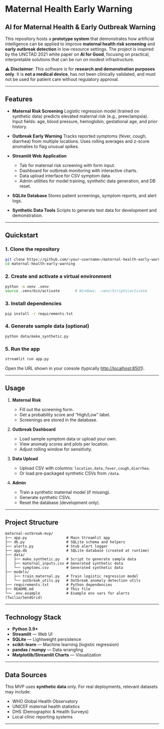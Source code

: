 # Maternal Health Early Warning
## AI for Maternal Health & Early Outbreak Warning

This repository hosts a **prototype system** that demonstrates how artificial intelligence can be applied to improve **maternal health risk screening** and **early outbreak detection** in low-resource settings.
The project is inspired by the UNCTAD 2021 white paper on **AI for Good**, focusing on practical, interpretable solutions that can be run on modest infrastructure.

⚠️ **Disclaimer**: This software is for **research and demonstration purposes only**. It is **not a medical device**, has not been clinically validated, and must not be used for patient care without regulatory approval.

---

## Features

* **Maternal Risk Screening**
  Logistic regression model (trained on synthetic data) predicts elevated maternal risk (e.g., preeclampsia).
  Input fields: age, blood pressure, hemoglobin, gestational age, and prior history.

* **Outbreak Early Warning**
  Tracks reported symptoms (fever, cough, diarrhea) from multiple locations.
  Uses rolling averages and z-score anomalies to flag unusual spikes.

* **Streamlit Web Application**

  * Tab for maternal risk screening with form input.
  * Dashboard for outbreak monitoring with interactive charts.
  * Data upload interface for CSV symptom data.
  * Admin utilities for model training, synthetic data generation, and DB reset.

* **SQLite Database**
  Stores patient screenings, symptom reports, and alert logs.

* **Synthetic Data Tools**
  Scripts to generate test data for development and demonstration.

---

## Quickstart

### 1. Clone the repository

```bash
git clone https://github.com/<your-username>/maternal-health-early-warning.git
cd maternal-health-early-warning
```

### 2. Create and activate a virtual environment

```bash
python -m venv .venv
source .venv/bin/activate       # Windows: .venv\Scripts\activate
```

### 3. Install dependencies

```bash
pip install -r requirements.txt
```

### 4. Generate sample data (optional)

```bash
python data/make_synthetic.py
```

### 5. Run the app

```bash
streamlit run app.py
```

Open the URL shown in your console (typically [http://localhost:8501](http://localhost:8501)).

---

## Usage

1. **Maternal Risk**

   * Fill out the screening form.
   * Get a probability score and “High/Low” label.
   * Screenings are stored in the database.

2. **Outbreak Dashboard**

   * Load sample symptom data or upload your own.
   * View anomaly scores and plots per location.
   * Adjust rolling window for sensitivity.

3. **Data Upload**

   * Upload CSV with columns: `location,date,fever,cough,diarrhea`.
   * Or load pre-packaged synthetic CSVs from `/data`.

4. **Admin**

   * Train a synthetic maternal model (if missing).
   * Generate synthetic CSVs.
   * Reset the database (development only).

---

## Project Structure

```
maternal-outbreak-mvp/
├── app.py                  # Main Streamlit app
├── db.py                   # SQLite schema and helpers
├── alerts.py               # Stub alert logger
├── app.db                  # SQLite database (created at runtime)
├── data/
│   ├── make_synthetic.py   # Script to generate sample data
│   ├── maternal_inputs.csv # Generated synthetic data
│   └── symptoms.csv        # Generated synthetic data
├── models/
│   ├── train_maternal.py   # Train logistic regression model
│   └── outbreak_utils.py   # Outbreak anomaly detection utils
├── requirements.txt        # Python dependencies
├── README.md               # This file
└── .env.example            # Example env vars for alerts (Twilio/SendGrid)
```

---

## Technology Stack

* **Python 3.9+**
* **Streamlit** — Web UI
* **SQLite** — Lightweight persistence
* **scikit-learn** — Machine learning (logistic regression)
* **pandas / numpy** — Data wrangling
* **Matplotlib/Streamlit Charts** — Visualization

---

## Data Sources

This MVP uses **synthetic data** only.
For real deployments, relevant datasets may include:

* WHO Global Health Observatory
* UNICEF maternal health statistics
* DHS (Demographic & Health Surveys)
* Local clinic reporting systems

---
